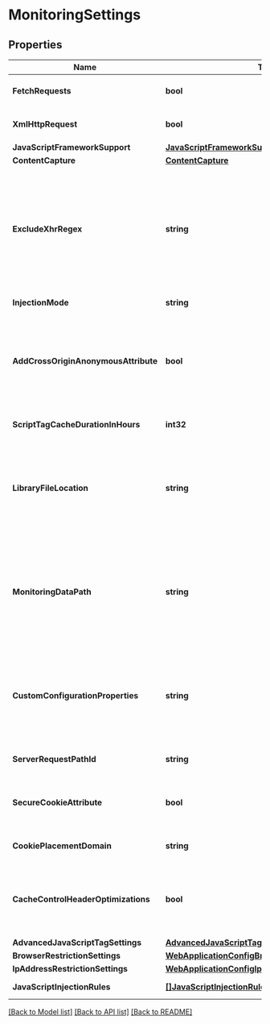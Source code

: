 # MonitoringSettings

## Properties

Name | Type | Description | Notes
------------ | ------------- | ------------- | -------------
**FetchRequests** | **bool** | &#x60;fetch()&#x60; request capture enabled/disabled. | 
**XmlHttpRequest** | **bool** | &#x60;XmlHttpRequest&#x60; support enabled/disabled. | 
**JavaScriptFrameworkSupport** | [**JavaScriptFrameworkSupport**](JavaScriptFrameworkSupport.md) |  | 
**ContentCapture** | [**ContentCapture**](ContentCapture.md) |  | 
**ExcludeXhrRegex** | **string** | You can exclude some actions from becoming XHR actions.  Put a regular expression, matching all the required URLs, here.  If noting specified the feature is disabled. | 
**InjectionMode** | **string** | JavaScript injection mode. | 
**AddCrossOriginAnonymousAttribute** | **bool** | Add the cross origin &#x3D; anonymous attribute to capture JavaScript error messages and W3C resource timings. | [optional] 
**ScriptTagCacheDurationInHours** | **int32** | Time duration for the cache settings. | [optional] 
**LibraryFileLocation** | **string** | The location of your application’s custom JavaScript library file.  If nothing specified the root directory of your web server is used. | [optional] 
**MonitoringDataPath** | **string** | The location to send monitoring data from the JavaScript tag.  Specify either a relative or an absolute URL. If you use an absolute URL, data will be sent using CORS. | [optional] 
**CustomConfigurationProperties** | **string** | Additional JavaScript tag properties that are specific to your application. To do this, type key&#x3D;value pairs separated using a (|) symbol. | 
**ServerRequestPathId** | **string** | Path to identify the server’s request ID. | 
**SecureCookieAttribute** | **bool** | Secure attribute usage for Dynatrace cookies enabled/disabled. | 
**CookiePlacementDomain** | **string** | Domain for cookie placement. | 
**CacheControlHeaderOptimizations** | **bool** | Optimize the value of cache control headers for use with Dynatrace real user monitoring enabled/disabled. | 
**AdvancedJavaScriptTagSettings** | [**AdvancedJavaScriptTagSettings**](AdvancedJavaScriptTagSettings.md) |  | 
**BrowserRestrictionSettings** | [**WebApplicationConfigBrowserRestrictionSettings**](WebApplicationConfigBrowserRestrictionSettings.md) |  | [optional] 
**IpAddressRestrictionSettings** | [**WebApplicationConfigIpAddressRestrictionSettings**](WebApplicationConfigIpAddressRestrictionSettings.md) |  | [optional] 
**JavaScriptInjectionRules** | [**[]JavaScriptInjectionRules**](JavaScriptInjectionRules.md) | Java script injection rules. | [optional] 

[[Back to Model list]](../README.md#documentation-for-models) [[Back to API list]](../README.md#documentation-for-api-endpoints) [[Back to README]](../README.md)


